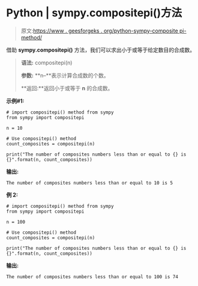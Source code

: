 # Python | sympy.compositepi()方法

> 原文:[https://www . geesforgeks . org/python-sympy-composite pi-method/](https://www.geeksforgeeks.org/python-sympy-compositepi-method/)

借助 **sympy.compositepi()** 方法，我们可以求出小于或等于给定数目的合成数。

> **语法:** compositepi(n)
> 
> **参数:**
> **n–**表示计算合成数的个数。
> 
> **返回:**返回小于或等于 **n** 的合成数。

**示例#1:**

```
# import compositepi() method from sympy
from sympy import compositepi

n = 10

# Use compositepi() method 
count_composites = compositepi(n) 

print("The number of composites numbers less than or equal to {} is {}".format(n, count_composites))
```

**输出:**

```
The number of composites numbers less than or equal to 10 is 5

```

**例 2:**

```
# import compositepi() method from sympy
from sympy import compositepi

n = 100

# Use compositepi() method 
count_composites = compositepi(n) 

print("The number of composites numbers less than or equal to {} is {}".format(n, count_composites))          
```

**输出:**

```
The number of composites numbers less than or equal to 100 is 74

```